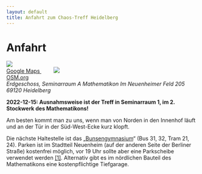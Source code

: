 ```yaml
---
layout: default
title: Anfahrt zum Chaos-Treff Heidelberg
---
```


# Anfahrt


<a href="https://maps.google.de/maps?q=49.417433,8.675255&num=1&t=m&z=18" class="qrcode">
	<img src="/img/map_google.png"/><br/>
	Google Maps
</a>

<a href="http://www.openstreetmap.org/?mlat=49.41737&mlon=8.67527#map=17/49.41737/8.67527" class="qrcode"  style="margin-left: 2rem">
	<img src="/img/map_osm.png"/><br/>
	OSM.org
</a>

<address>
Erdgeschoss, Seminarraum A
Mathematikon
Im Neuenheimer Feld 205
69120 Heidelberg
</address>

**2022-12-15: Ausnahmsweise ist der Treff in Seminarraum 1, im 2. Stockwerk des Mathematikons!**

Am besten kommt man zu uns, wenn man von Norden in den Innenhof läuft und an der Tür in der Süd-West-Ecke kurz klopft.

Die nächste Haltestelle ist das „[Bun&shy;sen&shy;gym&shy;na&shy;sium](http://fahrplanauskunft.vrn.de/vrn/XSLT_TRIP_REQUEST2?language=de&sessionID=0&name_destination=Neuenheim,%20Bunsengymnasium&type_destination=stop)“ (Bus 31, 32, Tram 21, 24). Par&shy;ken ist im Stadtteil Neuenheim (auf der anderen Seite der Berliner Straße) kostenfrei möglich, vor 19 Uhr sollte aber eine Parkscheibe verwendet werden [\[1\]](https://www.heidelberg.de/site/Heidelberg_ROOT/get/documents/heidelberg/PB5Documents/pdf/81_pdf_Parken_Neuenheim_1uebersichtsplan.pdf). Alternativ gibt es im nördlichen Bauteil des Mathematikons eine kostenpflichtige Tiefgarage.

<div id="map"></div>
<script>
var map = L.map('map').setView([49.417433, 8.675255], 16);
{{site.map_js}}
L.marker([{{site.treff_lat}}, {{site.treff_lon}}]).addTo(map).bindPopup("<b>Chaos-Treff</b>", { "closeButton": false }).openPopup();
L.marker([49.41694, 8.67633]).addTo(map).bindPopup("Bus- und Tramhaltestelle: Bunsengymnasium");
</script>
